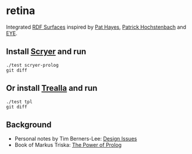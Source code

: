 # retina

Integrated [RDF Surfaces](https://w3c-cg.github.io/rdfsurfaces/) inspired by
[Pat Hayes](https://en.wikipedia.org/wiki/Pat_Hayes),
[Patrick Hochstenbach](https://patrickhochstenbach.net/) and
[EYE](https://eyereasoner.github.io/eye/).

## Install [Scryer](https://github.com/mthom/scryer-prolog#installing-scryer-prolog) and run
```
./test scryer-prolog
git diff
```

## Or install [Trealla](https://github.com/trealla-prolog/trealla#building) and run
```
./test tpl
git diff
```

## Background

- Personal notes by Tim Berners-Lee: [Design Issues](https://www.w3.org/DesignIssues/)
- Book of Markus Triska: [The Power of Prolog](https://www.metalevel.at/prolog)
